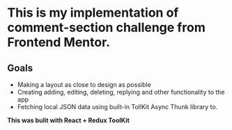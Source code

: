<h1> This is my implementation of comment-section challenge from Frontend Mentor. </h1>

<h2> Goals </h2>

<ul>
  <li> Making a layout as close to design as possible </li>
  <li> Creating adding, editing, deleting, replying and other functionality to the app </li>
  <li> Fetching local JSON data using built-in TollKit Async Thunk library to. </li>
</ul>

<strong> This was bulit with React + Redux ToolKit </strong>

